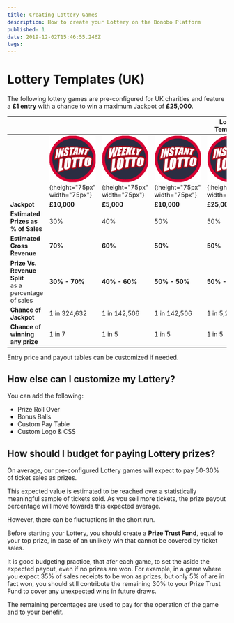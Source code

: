 ```yaml
---
title: Creating Lottery Games
description: How to create your Lottery on the Bonobo Platform
published: 1
date: 2019-12-02T15:46:55.246Z
tags: 
---
```


# Lottery Templates (UK)

The following lottery games are pre-configured for UK charities and feature a **£1 entry** with a chance to win a  maximum Jackpot of **£25,000**. 


|  |   | |   | Lottery Templates| 
| ------ | ------ | ------ | ------ | ------ | 
| | ![Instant Lotto](/uploads/instant-lotto.png "Instant Lotto"){:height="75px" width="75px"} | ![Weekly Lotto](/uploads/weekly-lotto.png "Weekly Lotto"){:height="75px" width="75px"} | ![Instant Lotto](/uploads/instant-lotto.png "Instant Lotto"){:height="75px" width="75px"} |![Instant Lotto](/uploads/instant-lotto.png "Instant Lotto"){:height="75px" width="75px"} |
| **Jackpot** | **£10,000** | **£5,000** | **£10,000** | **£25,000** | 
| **Estimated Prizes as % of Sales**| 30%  | 40%   | 50%   |  50%   | 
| **Estimated Gross Revenue** | **70%**   | **60%**  | **50%**   | **50%**   | 
| **Prize Vs. Revenue Split**<BR>as a percentage of sales | **30% - 70%**   | **40% - 60%**  | **50% - 50%**   | **50% - 50%**   | 
| **Chance of Jackpot** | 1 in 324,632   | 1 in 142,506  | 1 in 142,506  |  1 in 5,245,786| 
| **Chance of winning any prize** | 1 in 7   | 1 in 5 | 1 in 5  | 1 in 5   | 


Entry price and payout tables can be customized if needed.

## How else can I customize my Lottery?

You can add the following:
- Prize Roll Over
- Bonus Balls
- Custom Pay Table
- Custom Logo & CSS


## How should I budget for paying Lottery prizes?
On average, our pre-configured Lottery games will expect to pay 50-30% of ticket sales as prizes.

This expected value is estimated to be reached over a statistically meaningful sample of tickets sold. As you sell more tickets, the prize payout percentage will move towards this expected average.

However, there can be fluctuations in the short run.

Before starting your Lottery, you should create a **Prize Trust Fund**, equal to your top prize, in case of an unlikely win that cannot be covered by ticket sales.

It is good budgeting practice, that afer each game, to set the aside the expected payout, even if no prizes are won. For example, in a game where you expect 35% of sales receipts to be won as prizes, but only 5% of are in fact won, you should still contribute the remaining 30% to your Prize Trust Fund to cover any unexpected wins in future draws.

The remaining percentages are used to pay for the operation of the game and to your benefit.







